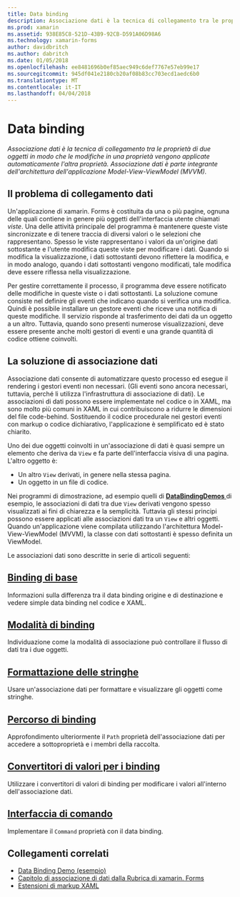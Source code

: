 ```yaml
---
title: Data binding
description: Associazione dati è la tecnica di collegamento tra le proprietà di due oggetti in modo che le modifiche in una proprietà vengono applicate automaticamente l'altra proprietà. Associazione dati è parte integrante dell'architettura dell'applicazione Model-View-ViewModel (MVVM).
ms.prod: xamarin
ms.assetid: 938E85C8-521D-43B9-92CB-D591A06D98A6
ms.technology: xamarin-forms
author: davidbritch
ms.author: dabritch
ms.date: 01/05/2018
ms.openlocfilehash: ee8481696b0ef85aec949c6def7767e57eb99e17
ms.sourcegitcommit: 945df041e2180cb20af08b83cc703ecd1aedc6b0
ms.translationtype: MT
ms.contentlocale: it-IT
ms.lasthandoff: 04/04/2018
---
```

# <a name="data-binding"></a>Data binding

_Associazione dati è la tecnica di collegamento tra le proprietà di due oggetti in modo che le modifiche in una proprietà vengono applicate automaticamente l'altra proprietà. Associazione dati è parte integrante dell'architettura dell'applicazione Model-View-ViewModel (MVVM)._

## <a name="the-data-linking-problem"></a>Il problema di collegamento dati

Un'applicazione di xamarin. Forms è costituita da una o più pagine, ognuna delle quali contiene in genere più oggetti dell'interfaccia utente chiamati *viste*. Una delle attività principale del programma è mantenere queste viste sincronizzate e di tenere traccia di diversi valori o le selezioni che rappresentano. Spesso le viste rappresentano i valori da un'origine dati sottostante e l'utente modifica queste viste per modificare i dati. Quando si modifica la visualizzazione, i dati sottostanti devono riflettere la modifica, e in modo analogo, quando i dati sottostanti vengono modificati, tale modifica deve essere riflessa nella visualizzazione.

Per gestire correttamente il processo, il programma deve essere notificato delle modifiche in queste viste o i dati sottostanti. La soluzione comune consiste nel definire gli eventi che indicano quando si verifica una modifica. Quindi è possibile installare un gestore eventi che riceve una notifica di queste modifiche. Il servizio risponde al trasferimento dei dati da un oggetto a un altro. Tuttavia, quando sono presenti numerose visualizzazioni, deve essere presente anche molti gestori di eventi e una grande quantità di codice ottiene coinvolti.

## <a name="the-data-binding-solution"></a>La soluzione di associazione dati

Associazione dati consente di automatizzare questo processo ed esegue il rendering i gestori eventi non necessari. (Gli eventi sono ancora necessari, tuttavia, perché li utilizza l'infrastruttura di associazione di dati). Le associazioni di dati possono essere implementate nel codice o in XAML, ma sono molto più comuni in XAML in cui contribuiscono a ridurre le dimensioni del file code-behind. Sostituendo il codice procedurale nei gestori eventi con markup o codice dichiarativo, l'applicazione è semplificato ed è stato chiarito.

Uno dei due oggetti coinvolti in un'associazione di dati è quasi sempre un elemento che deriva da `View` e fa parte dell'interfaccia visiva di una pagina. L'altro oggetto è:

- Un altro `View` derivati, in genere nella stessa pagina.
- Un oggetto in un file di codice.

Nei programmi di dimostrazione, ad esempio quelli di [ **DataBindingDemos** ](https://developer.xamarin.com/samples/xamarin-forms/DataBindingDemos/) di esempio, le associazioni di dati tra due `View` derivati vengono spesso visualizzati ai fini di chiarezza e la semplicità. Tuttavia gli stessi principi possono essere applicati alle associazioni dati tra un `View` e altri oggetti. Quando un'applicazione viene compilata utilizzando l'architettura Model-View-ViewModel (MVVM), la classe con dati sottostanti è spesso definita un ViewModel.

Le associazioni dati sono descritte in serie di articoli seguenti:

## <a name="basic-bindingsbasic-bindingsmd"></a>[Binding di base](basic-bindings.md)

Informazioni sulla differenza tra il data binding origine e di destinazione e vedere simple data binding nel codice e XAML.

## <a name="binding-modebinding-modemd"></a>[Modalità di binding](binding-mode.md)

Individuazione come la modalità di associazione può controllare il flusso di dati tra i due oggetti.

## <a name="string-formattingstring-formattingmd"></a>[Formattazione delle stringhe](string-formatting.md)

Usare un'associazione dati per formattare e visualizzare gli oggetti come stringhe.

## <a name="binding-pathbinding-pathmd"></a>[Percorso di binding](binding-path.md)

Approfondimento ulteriormente il `Path` proprietà dell'associazione dati per accedere a sottoproprietà e i membri della raccolta.

## <a name="binding-value-convertersconvertersmd"></a>[Convertitori di valori per i binding](converters.md)

Utilizzare i convertitori di valori di binding per modificare i valori all'interno dell'associazione dati.

## <a name="the-command-interfacecommandingmd"></a>[Interfaccia di comando](commanding.md)

Implementare il `Command` proprietà con il data binding.



## <a name="related-links"></a>Collegamenti correlati

- [Data Binding Demo (esempio)](https://developer.xamarin.com/samples/xamarin-forms/DataBindingDemos/)
- [Capitolo di associazione di dati dalla Rubrica di xamarin. Forms](~/xamarin-forms/creating-mobile-apps-xamarin-forms/summaries/chapter16.md)
- [Estensioni di markup XAML](~/xamarin-forms/xaml/markup-extensions/index.md)
